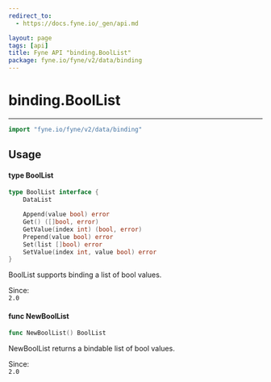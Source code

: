 ```yaml
---
redirect_to:
  - https://docs.fyne.io/_gen/api.md

layout: page
tags: [api]
title: Fyne API "binding.BoolList"
package: fyne.io/fyne/v2/data/binding
---
```

# binding.BoolList
---
```go
import "fyne.io/fyne/v2/data/binding"
```

## Usage

#### type BoolList

```go
type BoolList interface {
	DataList

	Append(value bool) error
	Get() ([]bool, error)
	GetValue(index int) (bool, error)
	Prepend(value bool) error
	Set(list []bool) error
	SetValue(index int, value bool) error
}
```

BoolList supports binding a list of bool values.


<div class="since">Since: <code>
2.0</code></div>

#### func  NewBoolList

```go
func NewBoolList() BoolList
```
NewBoolList returns a bindable list of bool values.


<div class="since">Since: <code>
2.0</code></div>
